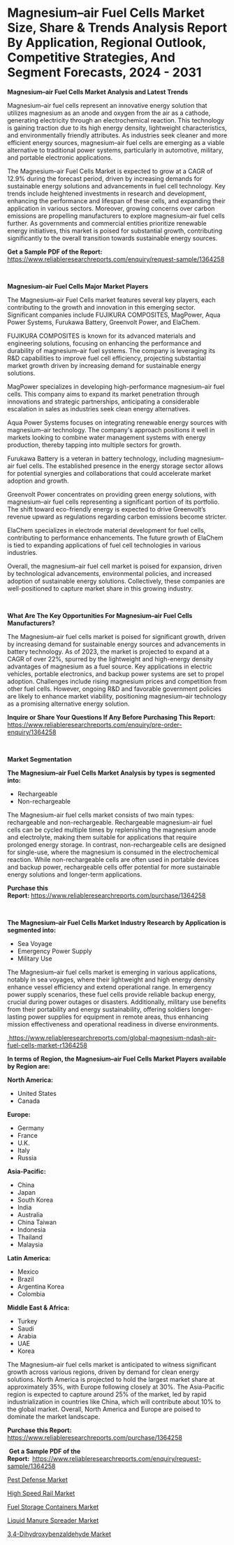 <p><h1>Magnesium–air Fuel Cells Market Size, Share & Trends Analysis Report By Application, Regional Outlook, Competitive Strategies, And Segment Forecasts, 2024 - 2031</h1></p><p><strong>Magnesium–air Fuel Cells Market Analysis and Latest Trends</strong></p>
<p><p>Magnesium–air fuel cells represent an innovative energy solution that utilizes magnesium as an anode and oxygen from the air as a cathode, generating electricity through an electrochemical reaction. This technology is gaining traction due to its high energy density, lightweight characteristics, and environmentally friendly attributes. As industries seek cleaner and more efficient energy sources, magnesium–air fuel cells are emerging as a viable alternative to traditional power systems, particularly in automotive, military, and portable electronic applications.</p><p>The Magnesium–air Fuel Cells Market is expected to grow at a CAGR of 12.9% during the forecast period, driven by increasing demands for sustainable energy solutions and advancements in fuel cell technology. Key trends include heightened investments in research and development, enhancing the performance and lifespan of these cells, and expanding their application in various sectors. Moreover, growing concerns over carbon emissions are propelling manufacturers to explore magnesium–air fuel cells further. As governments and commercial entities prioritize renewable energy initiatives, this market is poised for substantial growth, contributing significantly to the overall transition towards sustainable energy sources.</p></p>
<p><strong>Get a Sample PDF of the Report:&nbsp;</strong> <a href="https://www.reliableresearchreports.com/enquiry/request-sample/1364258?utm_campaign=24&utm_medium=2&utm_source=Github&utm_content=ia&utm_term=21102024&utm_id=magnesiumair-fuel-cells">https://www.reliableresearchreports.com/enquiry/request-sample/1364258</a></p>
<p>&nbsp;</p>
<p><strong>Magnesium–air Fuel Cells Major Market Players</strong></p>
<p><p>The Magnesium–air Fuel Cells market features several key players, each contributing to the growth and innovation in this emerging sector. Significant companies include FUJIKURA COMPOSITES, MagPower, Aqua Power Systems, Furukawa Battery, Greenvolt Power, and ElaChem.</p><p>FUJIKURA COMPOSITES is known for its advanced materials and engineering solutions, focusing on enhancing the performance and durability of magnesium–air fuel systems. The company is leveraging its R&D capabilities to improve fuel cell efficiency, projecting substantial market growth driven by increasing demand for sustainable energy solutions. </p><p>MagPower specializes in developing high-performance magnesium–air fuel cells. This company aims to expand its market penetration through innovations and strategic partnerships, anticipating a considerable escalation in sales as industries seek clean energy alternatives.</p><p>Aqua Power Systems focuses on integrating renewable energy sources with magnesium–air technology. The company's approach positions it well in markets looking to combine water management systems with energy production, thereby tapping into multiple sectors for growth.</p><p>Furukawa Battery is a veteran in battery technology, including magnesium–air fuel cells. The established presence in the energy storage sector allows for potential synergies and collaborations that could accelerate market adoption and growth.</p><p>Greenvolt Power concentrates on providing green energy solutions, with magnesium–air fuel cells representing a significant portion of its portfolio. The shift toward eco-friendly energy is expected to drive Greenvolt’s revenue upward as regulations regarding carbon emissions become stricter.</p><p>ElaChem specializes in electrode material development for fuel cells, contributing to performance enhancements. The future growth of ElaChem is tied to expanding applications of fuel cell technologies in various industries.</p><p>Overall, the magnesium–air fuel cell market is poised for expansion, driven by technological advancements, environmental policies, and increased adoption of sustainable energy solutions. Collectively, these companies are well-positioned to capture market share in this growing industry.</p></p>
<p>&nbsp;</p>
<p><strong>What Are The Key Opportunities For Magnesium–air Fuel Cells Manufacturers?</strong></p>
<p><p>The Magnesium–air fuel cells market is poised for significant growth, driven by increasing demand for sustainable energy sources and advancements in battery technology. As of 2023, the market is projected to expand at a CAGR of over 22%, spurred by the lightweight and high-energy density advantages of magnesium as a fuel source. Key applications in electric vehicles, portable electronics, and backup power systems are set to propel adoption. Challenges include rising magnesium prices and competition from other fuel cells. However, ongoing R&D and favorable government policies are likely to enhance market viability, positioning magnesium–air technology as a promising alternative energy solution.</p></p>
<p><strong>Inquire or Share Your Questions If Any Before Purchasing This Report:</strong> <a href="https://www.reliableresearchreports.com/enquiry/pre-order-enquiry/1364258?utm_campaign=24&utm_medium=2&utm_source=Github&utm_content=ia&utm_term=21102024&utm_id=magnesiumair-fuel-cells">https://www.reliableresearchreports.com/enquiry/pre-order-enquiry/1364258</a></p>
<p>&nbsp;</p>
<p><strong>Market Segmentation</strong></p>
<p><strong>The Magnesium–air Fuel Cells Market Analysis by types is segmented into:</strong></p>
<p><ul><li>Rechargeable</li><li>Non-rechargeable</li></ul></p>
<p><p>The Magnesium-air fuel cells market consists of two main types: rechargeable and non-rechargeable. Rechargeable magnesium-air fuel cells can be cycled multiple times by replenishing the magnesium anode and electrolyte, making them suitable for applications that require prolonged energy storage. In contrast, non-rechargeable cells are designed for single-use, where the magnesium is consumed in the electrochemical reaction. While non-rechargeable cells are often used in portable devices and backup power, rechargeable cells offer potential for more sustainable energy solutions and longer-term applications.</p></p>
<p><strong>Purchase this Report:&nbsp;</strong><a href="https://www.reliableresearchreports.com/purchase/1364258?utm_campaign=24&utm_medium=2&utm_source=Github&utm_content=ia&utm_term=21102024&utm_id=magnesiumair-fuel-cells">https://www.reliableresearchreports.com/purchase/1364258</a></p>
<p>&nbsp;</p>
<p><strong>The Magnesium–air Fuel Cells Market Industry Research by Application is segmented into:</strong></p>
<p><ul><li>Sea Voyage</li><li>Emergency Power Supply</li><li>Military Use</li></ul></p>
<p><p>The Magnesium–air fuel cells market is emerging in various applications, notably in sea voyages, where their lightweight and high energy density enhance vessel efficiency and extend operational range. In emergency power supply scenarios, these fuel cells provide reliable backup energy, crucial during power outages or disasters. Additionally, military use benefits from their portability and energy sustainability, offering soldiers longer-lasting power supplies for equipment in remote areas, thus enhancing mission effectiveness and operational readiness in diverse environments.</p></p>
<p><a href="https://www.reliableresearchreports.com/global-magnesium-ndash-air-fuel-cells-market-r1364258?utm_campaign=24&utm_medium=2&utm_source=Github&utm_content=ia&utm_term=21102024&utm_id=magnesiumair-fuel-cells">&nbsp;https://www.reliableresearchreports.com/global-magnesium-ndash-air-fuel-cells-market-r1364258</a></p>
<p><strong>In terms of Region, the Magnesium–air Fuel Cells Market Players available by Region are:</strong></p>
<p>
    <p> <strong> North America: </strong>
        <ul>
            <li>United States</li>
            <li>Canada</li>
        </ul>
        </p> 
    <p> <strong> Europe: </strong>
        <ul>
            <li>Germany</li>
            <li>France</li>
            <li>U.K.</li>
            <li>Italy</li>
            <li>Russia</li>
        </ul>
        </p> 
    <p> <strong> Asia-Pacific: </strong>
        <ul>
            <li>China</li>
            <li>Japan</li>
            <li>South Korea</li>
            <li>India</li>
            <li>Australia</li>
            <li>China Taiwan</li>
            <li>Indonesia</li>
            <li>Thailand</li>
            <li>Malaysia</li>
        </ul>
        </p> 
    <p> <strong> Latin America: </strong>
        <ul>
            <li>Mexico</li>
            <li>Brazil</li>
            <li>Argentina Korea</li>
            <li>Colombia</li>
        </ul>
        </p> 
    <p> <strong> Middle East & Africa: </strong>
        <ul>
            <li>Turkey</li>
            <li>Saudi</li>
            <li>Arabia</li>
            <li>UAE</li>
            <li>Korea</li>
        </ul>
    </p>
    </p>
<p><p>The Magnesium–air fuel cells market is anticipated to witness significant growth across various regions, driven by demand for clean energy solutions. North America is projected to hold the largest market share at approximately 35%, with Europe following closely at 30%. The Asia-Pacific region is expected to capture around 25% of the market, led by rapid industrialization in countries like China, which will contribute about 10% to the global market. Overall, North America and Europe are poised to dominate the market landscape.</p></p>
<p><strong>Purchase this Report: </strong><a href="https://www.reliableresearchreports.com/purchase/1364258?utm_campaign=24&utm_medium=2&utm_source=Github&utm_content=ia&utm_term=21102024&utm_id=magnesiumair-fuel-cells">https://www.reliableresearchreports.com/purchase/1364258</a></p>
<p>&nbsp;<strong>Get a Sample PDF of the Report:&nbsp;&nbsp;</strong><a href="https://www.reliableresearchreports.com/enquiry/request-sample/1364258?utm_campaign=24&utm_medium=2&utm_source=Github&utm_content=ia&utm_term=21102024&utm_id=magnesiumair-fuel-cells">https://www.reliableresearchreports.com/enquiry/request-sample/1364258</a></p>
<p><strong></strong></p>
<p><p><a href="https://www.linkedin.com/pulse/global-pest-defense-market-trends-analysis-future-growth-vsmrc?utm_campaign=24&utm_medium=2&utm_source=Github&utm_content=ia&utm_term=21102024&utm_id=magnesiumair-fuel-cells">Pest Defense Market</a></p><p><a href="https://www.linkedin.com/pulse/high-speed-rail-market-evolution-future-outlook-forecasting-awe8c?utm_campaign=24&utm_medium=2&utm_source=Github&utm_content=ia&utm_term=21102024&utm_id=magnesiumair-fuel-cells">High Speed Rail Market</a></p><p><a href="https://issuu.com/reportprime-2/docs/fuel-storage-containers-market-size_493019ac3c123e?utm_campaign=24&utm_medium=2&utm_source=Github&utm_content=ia&utm_term=21102024&utm_id=magnesiumair-fuel-cells">Fuel Storage Containers Market</a></p><p><a href="https://issuu.com/reportprime-2/docs/liquid-manure-spreader-market-size-_fb73dc33b39cc5?utm_campaign=24&utm_medium=2&utm_source=Github&utm_content=ia&utm_term=21102024&utm_id=magnesiumair-fuel-cells">Liquid Manure Spreader Market</a></p><p><a href="https://github.com/c0mxahyman/Market-Research-Report-List-1/blob/main/34-dihydroxybenzaldehyde-market.md?utm_campaign=24&utm_medium=2&utm_source=Github&utm_content=ia&utm_term=21102024&utm_id=magnesiumair-fuel-cells">3,4-Dihydroxybenzaldehyde Market</a></p></p>